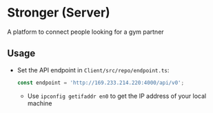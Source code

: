 # Stronger (Server)

A platform to connect people looking for a gym partner

## Usage

- Set the API endpoint in `Client/src/repo/endpoint.ts`:

  ```ts
  const endpoint = 'http://169.233.214.220:4000/api/v0';
  ```

  - Use `ipconfig getifaddr en0` to get the IP address of your local machine
